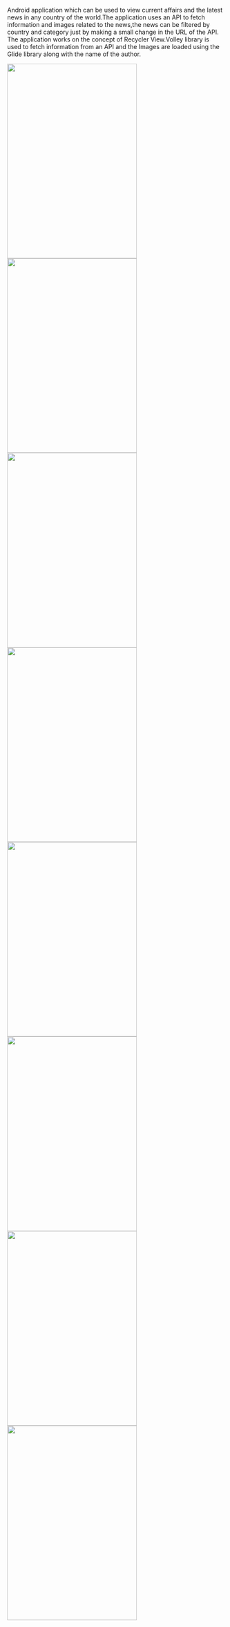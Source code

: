 Android application which can be used to view current affairs and the latest news in any
country of the world.The application uses an API to fetch information and images related 
to the news,the news can be filtered by country and category just by making a small change
in the URL of the API. The application works on the concept of Recycler View.Volley library
is used to fetch information from an API and the Images are loaded using the Glide library
along with the name of the author.


<p float ="left">
<img src=https://user-images.githubusercontent.com/74343156/148635565-e779d61d-6907-433d-8fb1-f33effe567f3.jpeg width =300 height =450>  
<img src=https://user-images.githubusercontent.com/74343156/148635397-7ec0ed95-3261-424f-bce0-db74ccb643a8.jpeg  width =300 height =450>
<img src=https://user-images.githubusercontent.com/74343156/148635391-a7d3d9c0-817c-462d-b0e4-edc0b0980fef.jpeg  width =300 height =450>
<img src=https://user-images.githubusercontent.com/74343156/148635406-4493c77f-6bc4-4e63-a1e0-477fc47a326c.jpeg  width =300 height =450>
<img src=https://user-images.githubusercontent.com/74343156/148635577-9bfce5ca-d4cd-49b7-b58d-8f618bc0606d.jpeg width =300 height =450>
<img src=https://user-images.githubusercontent.com/74343156/148635400-c998061c-fd30-4576-8567-0e2e695240cb.jpeg  width =300 height =450>
<img src=https://user-images.githubusercontent.com/74343156/148635408-e3f9cd0c-ce90-4e5c-9bfb-da5c60874353.jpeg  width =300 height =450>
<img src=https://user-images.githubusercontent.com/74343156/148635413-578b4d3e-9424-4ce2-b4eb-9df342f0b204.jpeg  width =300 height =450>
</p>

